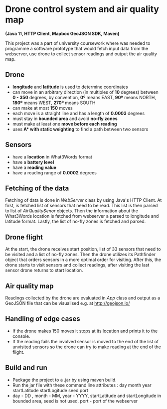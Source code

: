 # Drone control system and air quality map
**(Java 11, HTTP Client, Mapbox GeoJSON SDK, Maven)**

This project was a part of university coursework where was needed to programme a software prototype that would fetch input data from the webserver,
use drone to collect sensor readings and output the air quality map.

## Drone
- **longitude** and **latitude** is used to determine coordinates
- can move in an arbitrary direction (in multiples of **10** degrees) between **0 - 350** degrees, by convention, **0º** means EAST, **90º** means NORTH, **180º** means WEST,
**270º** means SOUTH
- can make at most **150** moves
- each move is a straight line and has a length of **0.0003** degrees
- must stay in **bounded area** and avoid **no-fly zones**
- must make at least one **move before each reading**
- uses __A* with static weighting__ to find a path between two sensors

## Sensors
- have a **location** in What3Words format
- have a **battery level**
- have a **reading value**
- have a reading range of **0.0002** degrees
        
## Fetching of the data
Fetching of data is done in *WebServer* class by using Java's HTTP Client.
At first, is fetched list of sensors that need to be read. This list is then parsed to list of *AirQualitySenor* objects.
Then the information about the What3Words location is fetched from webserver a parsed to longitude and latitude format.
Lastly, the list of no-fly zones is fetched and parsed.

## Drone flight
At the start, the drone receives start position, list of 33 sensors that need to be visited and a list of no-fly zones. Then the drone utilizes its Pathfinder object that orders sensors
in a more optimal order for visiting. After this, the drone starts to visit sensors and collect readings, after visiting the last sensor drone returns to start location.

## Air quality map
Readings collected by the drone are evaluated in *App* class and output as a GeoJSON file that can be visualised e.g. at http://geojson.io/

## Handling of edge cases
- If the drone makes 150 moves it stops at its location and prints it to the console. 
- If the reading fails the involved sensor is moved to the end of the list of unvisited sensors so the drone can try to make reading at the end of the flight.

## Build and run
- Package the project to a .jar by using maven build.
- Run the jar file with these command line attributes : day month year startLatitude startLogitude seed port
- day - DD , month - MM, year - YYYY, startLatitude and startLongitude in bounded area, seed is not used, port - port of the webserver
